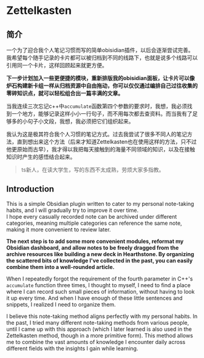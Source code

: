 # Zettelkasten


## 简介

一个为了迎合我个人笔记习惯而写的简单obisidian插件，以后会逐渐尝试完善。
我希望每个随手记录的卡片都可以被归档到不同的线路下，也就是说多个线路可以引用同一个卡片，这样回顾起来就更方便。

**下一步计划加入一些更便捷的模块，重新排版我的obisidian面板，让卡片可以像炉石构建新卡组一样从归档资源中自由拖动，你可以仅仅通过编排自己过往收集的零碎知识点，就可以轻松组合出一篇丰满的文章。**

当我连续三次忘记c++中`accumulate`函数第四个参数的要求时，我想，我必须找到一个地方，能够记录这样小小一行句子，而不用每次都去查资料。而当我有了足够多的小句子小文段，我想，我必须把它们组织起来。

我认为这是极其符合我个人习惯的笔记方式。过去我尝试了很多不同人的笔记方法，直到想出来这个方法（后来才知道Zettelkasten也在使用这样的方法，只不过他更原始而古早），我才得以我把每天接触到的海量不同领域的知识，以及在接触知识时产生的感悟结合起来。

> ts新人，在读大学生，写的东西不太成熟，劳烦大家多指教。

## Introduction

This is a simple Obsidian plugin written to cater to my personal note-taking habits, and I will gradually try to improve it over time.  
I hope every casually recorded note can be archived under different categories, meaning multiple categories can reference the same note, making it more convenient to review later.

**The next step is to add some more convenient modules, reformat my Obsidian dashboard, and allow notes to be freely dragged from the archive resources like building a new deck in Hearthstone. By organizing the scattered bits of knowledge I've collected in the past, you can easily combine them into a well-rounded article.**

When I repeatedly forgot the requirement of the fourth parameter in C++'s `accumulate` function three times, I thought to myself, I need to find a place where I can record such small pieces of information, without having to look it up every time. And when I have enough of these little sentences and snippets, I realized I need to organize them.

I believe this note-taking method aligns perfectly with my personal habits. In the past, I tried many different note-taking methods from various people, until I came up with this approach (which I later learned is also used in the Zettelkasten method, though in a more primitive form). This method allows me to combine the vast amounts of knowledge I encounter daily across different fields with the insights I gain while learning.
